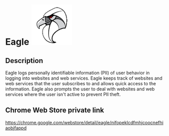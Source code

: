 
# Eagle  ![Eagle](image/icon-small-transparent.png)

## Description
Eagle logs personally identifiable information (PII) of user behavior in logging into websites and web services. Eagle keeps track of websites and web services that the user subscribes to and allows quick access to the information. Eagle also prompts the user to deal with websites and web services where the user isn't active to prevent PII theft.

## Chrome Web Store private link
https://chrome.google.com/webstore/detail/eagle/nifopeklcdfmhjcoocnefhiaobjfappd
